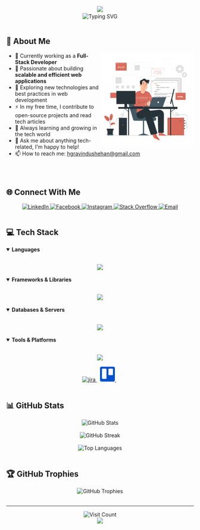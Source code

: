 <div align="center">
  <img src="https://capsule-render.vercel.app/api?type=waving&color=0:FF416C,100:FF4B2B&height=200&section=header&text=Ravindu%20Shehan&fontSize=55&fontColor=ffffff&fontAlignY=35&desc=Full-Stack%20Developer&descSize=25&descAlignY=55&animation=fadeIn" />
</div>

<div align="center">
  <img src="https://readme-typing-svg.herokuapp.com?font=Fira+Code&weight=500&size=25&pause=1000&color=FF416C&center=true&vCenter=true&random=false&width=435&lines=Web+Application+Expert;Open+Source+Contributor;Problem+Solver;Continuous+Learner" alt="Typing SVG" />
</div>

<br/>

## 💫 About Me

<img align="right" alt="Coding" width="250" src="./developer.svg"/>


- 💼 Currently working as a **Full-Stack Developer**
- 🔭 Passionate about building **scalable and efficient web applications**
- 📝 Exploring new technologies and best practices in web development
- ⚡ In my free time, I contribute to open-source projects and read tech articles
- 🌱 Always learning and growing in the tech world
- 💬 Ask me about anything tech-related, I'm happy to help!
- 📫 How to reach me: hgravindushehan@gmail.com

<br/>
<br/>

## 🌐 Connect With Me

<div align="center">
  <a href="https://www.linkedin.com/in/ravindu-shehan-9a87a5262/" target="_blank">
    <img src="https://raw.githubusercontent.com/rahuldkjain/github-profile-readme-generator/master/src/images/icons/Social/linked-in-alt.svg" alt="LinkedIn" height="30" width="40" />
  </a>
  <a href="https://web.facebook.com/ravindu.shehan.9849/" target="_blank">
    <img src="https://raw.githubusercontent.com/rahuldkjain/github-profile-readme-generator/master/src/images/icons/Social/facebook.svg" alt="Facebook" height="30" width="40" />
  </a>
  <a href="https://www.instagram.com/ravindu_shehan_rs" target="_blank">
    <img src="https://raw.githubusercontent.com/rahuldkjain/github-profile-readme-generator/master/src/images/icons/Social/instagram.svg" alt="Instagram" height="30" width="40" />
  </a>
  <a href="https://stackoverflow.com/users/23559862" target="_blank">
    <img src="https://raw.githubusercontent.com/rahuldkjain/github-profile-readme-generator/master/src/images/icons/Social/stack-overflow.svg" alt="Stack Overflow" height="30" width="40" />
  </a>
  <a href="mailto:hgravindushehan@gmail.com" target="_blank">
    <img src="https://cdn-icons-png.flaticon.com/512/5968/5968534.png" alt="Email" height="30" width="30" />
  </a>
</div>

<br/>

## 💻 Tech Stack

<details open>
  <summary><b>Languages</b></summary>
  <br/>
    <p align="center">
        <a href="https://skillicons.dev">
            <img src="https://skillicons.dev/icons?i=js,html,css,php,java,python" />
        </a>
    </p>
    
</details>

<details open>
  <summary><b>Frameworks & Libraries</b></summary>
  <br/>

  <p align="center">
        <a href="https://skillicons.dev">
            <img src="https://skillicons.dev/icons?i=laravel,react,next,tailwind,bootstrap,jquery,vite,wordpress,nodejs" />
        </a>
    </p>
</details>

<details open>
  <summary><b>Databases & Servers</b></summary>
  <br/>

  <p align="center">
        <a href="https://skillicons.dev">
            <img src="https://skillicons.dev/icons?i=mysql,mongodb,sqlite,redis,firebase," />
        </a>
    </p>
</details>

<details open>
  <summary><b>Tools & Platforms</b></summary>
  <br/>
  <div align="center">
    <p>
        <a href="https://skillicons.dev">
            <img src="https://skillicons.dev/icons?i=git,github,gitlab,docker,vercel,postman,figma" />
        </a>
    </p>
    <a href="#" title="Jira">
      <img src="https://www.vectorlogo.zone/logos/atlassian_jira/atlassian_jira-icon.svg" alt="jira" width="40" height="40"/>
    </a>&nbsp;
    <a href="#" title="Trello">
      <img src="https://raw.githubusercontent.com/devicons/devicon/master/icons/trello/trello-plain.svg" alt="trello" width="40" height="40"/>
    </a>&nbsp;
  </div>

</details>

<br/>

## 📊 GitHub Stats

<div align="center">
  <img src="https://github-readme-stats.vercel.app/api?username=RavinduShehan2001&theme=radical&hide_border=true&include_all_commits=true&count_private=true" alt="GitHub Stats" />
  <br/><br/>
  <img src="https://nirzak-streak-stats.vercel.app/?user=RavinduShehan2001&theme=radical&hide_border=true" alt="GitHub Streak" />
  <br/><br/>
  <img src="https://github-readme-stats.vercel.app/api/top-langs/?username=RavinduShehan2001&theme=radical&hide_border=true&include_all_commits=true&count_private=true&layout=compact" alt="Top Languages" />
</div>

<br/>

## 🏆 GitHub Trophies

<div align="center">
  <img src="https://github-profile-trophy.vercel.app/?username=RavinduShehan2001&theme=radical&no-frame=true&no-bg=false&margin-w=4" alt="GitHub Trophies" />
</div>

<br/>

---

<div align="center">
  <img src="https://visitcount.itsvg.in/api?id=RavinduShehan2001&icon=7&color=10" alt="Visit Count" />
</div>

<div align="center">
  <img src="https://capsule-render.vercel.app/api?type=waving&color=0:FF416C,100:FF4B2B&height=120&section=footer" />
</div>